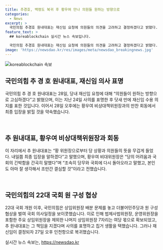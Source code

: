 ```yaml
---
title: 추경호, 백령도 복귀 후 황우여 만나 의원들 원하는 방향으로
categories:
  - News
excerpt: >
  국민의힘 추경호 원내대표는 재신임 요청에 의원들의 의견을 고려하고 결정하겠다고 밝혔다. 이에 황우여 비상대책위원장은 식당에서 만나 추 원내대표를 설득했고, 추 원내대표는 기자들과 만나 내일쯤 최종 입장을 말하겠다고 전했다. 그 동안 국회의원 구성 협상 문제로 인해 사의를 표명한 추 원내대표는 재신임이 결정된 후에는 인천항으로 복귀했다.
feature_text: >
  ## koreablockchain 실시간 뉴스 속보입니다.

  국민의힘 추경호 원내대표는 재신임 요청에 의원들의 의견을 고려하고 결정하겠다고 밝혔다. 이에 황우여 비상대책위원장은 식당에서 만나 추 원내대표를 설득했고, 추 원내대표는 기자들과 만나 내일쯤 최종 입장을 말하겠다고 전했다. 그 동안 국회의원 구성 협상 문제로 인해 사의를 표명한 추 원내대표는 재신임이 결정된 후에는 인천항으로 복귀했다.
image: 'https://newsdao.kr/res/images/meta/newsdao_breakingnews.jpg'
---
```


<p><img src="https://newsdao.kr/res/images/meta/newsdao_breakingnews.jpg" alt="koreablockchain 속보" /></p>

<h2 data-ke-size="size26">국민의힘 추 경 호 원내대표, 재신임 의사 표명</h2>

<p>국민의힘 추 경 호 원내대표는 28일, 당내 재신임 요청에 대해 “의원들이 원하는 방향으로 고심하겠다”고 밝혔으며, 이는 지난 24일 사의를 표명한 후 닷새 만에 재신임 수용 의지를 표한 것입니다. 이어서 28일 오후에는 황우여 비상대책위원장과의 만찬 회동에서 최종 입장을 밝힐 것을 약속했습니다.</p>

<p data-ke-size="size16">&nbsp;</p>

<h2 data-ke-size="size26">추 원내대표, 황우여 비상대책위원장과 회동</h2>

<p>이 자리에서 추 원내대표는 “황 위원장으로부터 당 상황과 의원들의 뜻을 무겁게 들었다. 내일쯤 최종 입장을 말하겠다”고 말했으며, 황우여 비대위원장은 “당의 어려움과 국회의 긴박함을 간곡히 말했다”며 “조속히 당무와 국회에 다시 돌아오라고 말했고, 본인도 아마 잘 생각해서 조만간 결심할 것”이라고 전했습니다.</p>

<p data-ke-size="size16">&nbsp;</p>

<h2 data-ke-size="size26">국민의힘의 22대 국회 원 구성 협상</h2>

<p>22대 국회 개원 이후, 국민의힘은 상임위원장 배분 문제를 놓고 더불어민주당과 원 구성 협상을 벌여 국회 의사일정을 보이콧했습니다. 이로 인해 법제사법위원장, 운영위원장을 포함한 주요 상임위원장을 제외한 나머지 상임위원장 7자리는 여당 몫으로 확보되었고, 추 원내대표는 그 책임을 지겠다며 사의를 표명하고 칩거 생활을 택했습니다. 그러나 재신임이 결정되자 27일 오후 인천항으로 복귀했습니다.</p>
실시간 뉴스 속보는, <a href="https://newsdao.kr" rel="dofollow">https://newsdao.kr</a>


